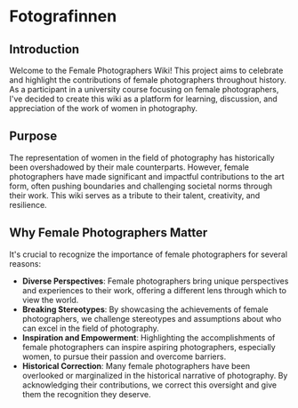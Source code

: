 # Fotografinnen

## Introduction
Welcome to the Female Photographers Wiki! This project aims to celebrate and highlight the contributions of female photographers throughout history. As a participant in a university course focusing on female photographers, I've decided to create this wiki as a platform for learning, discussion, and appreciation of the work of women in photography.

## Purpose
The representation of women in the field of photography has historically been overshadowed by their male counterparts. However, female photographers have made significant and impactful contributions to the art form, often pushing boundaries and challenging societal norms through their work. This wiki serves as a tribute to their talent, creativity, and resilience.

## Why Female Photographers Matter
It's crucial to recognize the importance of female photographers for several reasons:

- **Diverse Perspectives**: Female photographers bring unique perspectives and experiences to their work, offering a different lens through which to view the world.
- **Breaking Stereotypes**: By showcasing the achievements of female photographers, we challenge stereotypes and assumptions about who can excel in the field of photography.
- **Inspiration and Empowerment**: Highlighting the accomplishments of female photographers can inspire aspiring photographers, especially women, to pursue their passion and overcome barriers.
- **Historical Correction**: Many female photographers have been overlooked or marginalized in the historical narrative of photography. By acknowledging their contributions, we correct this oversight and give them the recognition they deserve.

